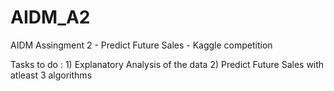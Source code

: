 # AIDM_A2

AIDM Assingment 2 - Predict Future Sales - Kaggle competition

 Tasks to do :
      1) Explanatory Analysis of the data
      2) Predict Future Sales with atleast 3 algorithms
